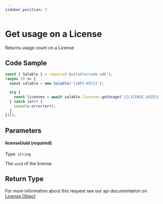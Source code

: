 ```yaml
---
sidebar_position: 3
---
```


# Get usage on a License

Returns usage count on a License

## Code Sample

```typescript
const { Salable } = require('@salable/node-sdk');
(async () => {
  const salable = new Salable('{{API-KEY}}');

  try {
    const licenses = await salable.licenses.getUsage('{{LICENSE_UUID}}');
  } catch (err) {
    console.error(err);
  }
})();
```

## Parameters

#### licenseUuid (_required_)

_Type:_ `string`

The `uuid` of the license

## Return Type

For more information about this request see our api documentation on [License Object](https://docs.salable.app/api#tag/Licenses/operation/getLicenseByUuid)

